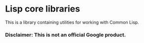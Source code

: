 # Lisp core libraries

This is a library containing utilities for working with Common Lisp.

### Disclaimer: This is not an official Google product.
